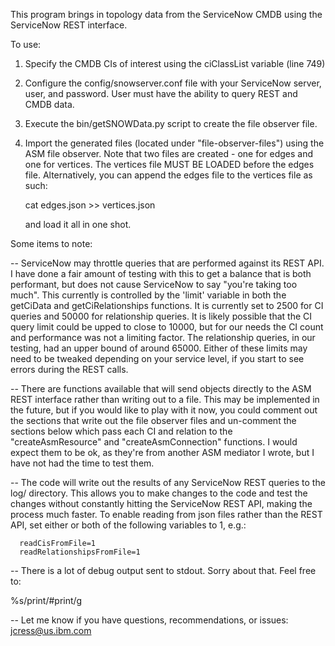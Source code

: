 This program brings in topology data from the ServiceNow CMDB using the ServiceNow REST
interface.

To use:

1. Specify the CMDB CIs of interest using the ciClassList variable (line 749)
2. Configure the config/snowserver.conf file with your ServiceNow server, user, and 
   password. User must have the ability to query REST and CMDB data.
3. Execute the bin/getSNOWData.py script to create the file observer file.
4. Import the generated files (located under "file-observer-files") using the ASM file
   observer. Note that two files are created - one for edges and one for vertices. The
   vertices file MUST BE LOADED before the edges file. Alternatively, you can append
   the edges file to the vertices file as such:

      cat edges<date>.json >> vertices<date>.json

   and load it all in one shot.

Some items to note:

-- ServiceNow may throttle queries that are performed against its REST API. I have
   done a fair amount of testing with this to get a balance that is both performant,
   but does not cause ServiceNow to say "you're taking too much". This currently is
   controlled by the 'limit' variable in both the getCiData and getCiRelationships
   functions. It is currently set to 2500 for CI queries and 50000 for relationship
   queries. It is likely possible that the CI query limit could be upped to close to
   10000, but for our needs the CI count and performance was not a limiting factor.
   The relationship queries, in our testing, had an upper bound of around 65000.
   Either of these limits may need to be tweaked depending on your service level, if
   you start to see errors during the REST calls.

-- There are functions available that will send objects directly to the ASM REST
   interface rather than writing out to a file. This may be implemented in the future,
   but if you would like to play with it now, you could comment out the sections that
   write out the file observer files and un-comment the sections below which pass 
   each CI and relation to the "createAsmResource" and "createAsmConnection" functions.
   I would expect them to be ok, as they're from another ASM mediator I wrote, but I 
   have not had the time to test them.

-- The code will write out the results of any ServiceNow REST queries to the log/ 
   directory. This allows you to make changes to the code and test the changes without
   constantly hitting the ServiceNow REST API, making the process much faster. To
   enable reading from json files rather than the REST API, set either or both of the
   following variables to 1, e.g.: 
   
      readCisFromFile=1
      readRelationshipsFromFile=1

-- There is a lot of debug output sent to stdout. Sorry about that. Feel free to:

   %s/print/#print/g

-- Let me know if you have questions, recommendations, or issues: jcress@us.ibm.com


      


